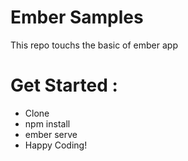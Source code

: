 # Ember Samples

This repo touchs the basic of ember app


# Get Started :

* Clone
* npm install
* ember serve
* Happy Coding!
